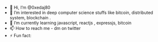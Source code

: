 - 👋 Hi, I’m @0xedaj80
- 👀 I’m interested in deep computer science stuffs like bitcoin, distributed system, blockchain .
- 🌱 I’m currently learning javascript, reactjs , expressjs, bitcoin
- 📫 How to reach me - dm on twitter
- ⚡ Fun fact:  

<!---
0xedaj80/0xedaj80 is a ✨ special ✨ repository because its `README.md` (this file) appears on your GitHub profile.
You can click the Preview link to take a look at your changes.
--->
